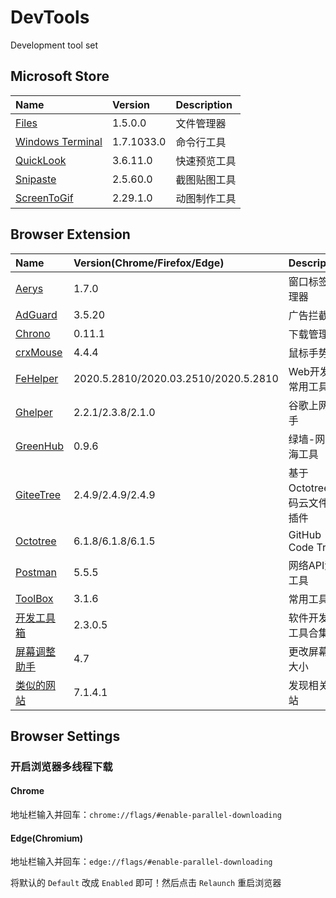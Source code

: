 # DevTools

Development tool set

## Microsoft Store

| Name                                                                       | Version    | Description  |
| :------------------------------------------------------------------------- | :--------- | :----------- |
| [Files](https://www.microsoft.com/store/productId/9NGHP3DX8HDX)            | 1.5.0.0    | 文件管理器   |
| [Windows Terminal](https://www.microsoft.com/store/productId/9N0DX20HK701) | 1.7.1033.0 | 命令行工具   |
| [QuickLook](https://www.microsoft.com/store/productId/9NV4BS3L1H4S)        | 3.6.11.0   | 快速预览工具 |
| [Snipaste](https://www.microsoft.com/store/productId/9P1WXPKB68KX)         | 2.5.60.0   | 截图贴图工具 |
| [ScreenToGif](https://www.microsoft.com/store/productId/9N3SQK8PDS8G)      | 2.29.1.0   | 动图制作工具 |

## Browser Extension

| Name                                                                         | Version(Chrome/Firefox/Edge)         | Description                  |
| :--------------------------------------------------------------------------- | :----------------------------------- | :--------------------------- |
| [Aerys](http://#/)                                                           | 1.7.0                                | 窗口标签管理器               |
| [AdGuard](https://adguard.com/zh_cn/adguard-browser-extension/overview.html) | 3.5.20                               | 广告拦截器                   |
| [Chrono](https://www.chronodownloader.net/)                                  | 0.11.1                               | 下载管理器                   |
| [crxMouse](https://crxmouse.com/zh-hans/)                                    | 4.4.4                                | 鼠标手势                     |
| [FeHelper](https://www.baidufe.com/fehelper)                                 | 2020.5.2810/2020.03.2510/2020.5.2810 | Web开发者常用工具集          |
| [Ghelper](https://ghelper.xyz/)                                              | 2.2.1/2.3.8/2.1.0                    | 谷歌上网助手                 |
| [GreenHub](https://github.com/pablocc1979/Green-Hub-Proxy/)                  | 0.9.6                                | 绿墙-网络出海工具           |
| [GiteeTree](https://gitee.com/oschina/GitCodeTree)                           | 2.4.9/2.4.9/2.4.9                    | 基于Octotree的码云文件树插件 |
| [Octotree](https://www.octotree.io/)                                         | 6.1.8/6.1.8/6.1.5                    | GitHub Code Tree             |
| [Postman](https://www.postman.com/downloads/)                                | 5.5.5                                | 网络API测试工具              |
| [ToolBox](http://chenapp.com/chrome/developtools)                            | 3.1.6                                | 常用工具                     |
| [开发工具箱](https://www.box3.cn/)                                           | 2.3.0.5                              | 软件开发小工具合集           |
| [屏幕调整助手](http://)                                                      | 4.7                                  | 更改屏幕的大小               |
| [类似的网站](https://www.similarsites.com/)                                  | 7.1.4.1                              | 发现相关网站                 |

## Browser Settings

### 开启浏览器多线程下载

#### Chrome

地址栏输入并回车：`chrome://flags/#enable-parallel-downloading`

#### Edge(Chromium)

地址栏输入并回车：`edge://flags/#enable-parallel-downloading`

将默认的 `Default` 改成 `Enabled` 即可！然后点击 `Relaunch` 重启浏览器
